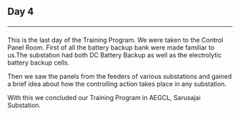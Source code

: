 ## Day 4 <hr>

This is the last day of the Training Program. We were taken to the Control Panel Room.
First of all the battery backup bank were made familiar to us.The substation had both DC Battery Backup as well as the electrolytic battery backup cells.

Then we saw the panels from the feeders of various substations and gained a brief idea about how the controlling action takes place in any substation.

With this we concluded our Training Program in AEGCL, Sarusajai Substation.
